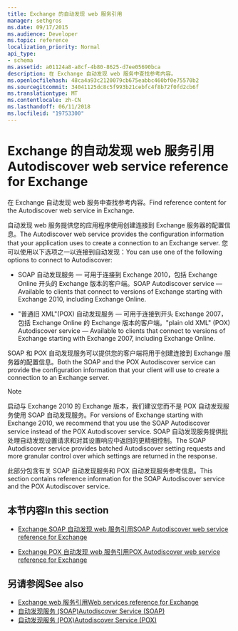 ```yaml
---
title: Exchange 的自动发现 web 服务引用
manager: sethgros
ms.date: 09/17/2015
ms.audience: Developer
ms.topic: reference
localization_priority: Normal
api_type:
- schema
ms.assetid: a01124a8-a8cf-4b80-8625-d7ee05690bca
description: 在 Exchange 自动发现 web 服务中查找参考内容。
ms.openlocfilehash: 48ca4a93c2120079cb675eabbc460bf0e75570b2
ms.sourcegitcommit: 34041125dc8c5f993b21cebfc4f8b72f0fd2cb6f
ms.translationtype: MT
ms.contentlocale: zh-CN
ms.lasthandoff: 06/11/2018
ms.locfileid: "19753300"
---
```

# <a name="autodiscover-web-service-reference-for-exchange"></a><span data-ttu-id="cdd68-103">Exchange 的自动发现 web 服务引用</span><span class="sxs-lookup"><span data-stu-id="cdd68-103">Autodiscover web service reference for Exchange</span></span>

<span data-ttu-id="cdd68-104">在 Exchange 自动发现 web 服务中查找参考内容。</span><span class="sxs-lookup"><span data-stu-id="cdd68-104">Find reference content for the Autodiscover web service in Exchange.</span></span>
  
<span data-ttu-id="cdd68-105">自动发现 web 服务提供您的应用程序使用创建连接到 Exchange 服务器的配置信息。</span><span class="sxs-lookup"><span data-stu-id="cdd68-105">The Autodiscover web service provides the configuration information that your application uses to create a connection to an Exchange server.</span></span> <span data-ttu-id="cdd68-106">您可以使用以下选项之一以连接到自动发现：</span><span class="sxs-lookup"><span data-stu-id="cdd68-106">You can use one of the following options to connect to Autodiscover:</span></span>
  
- <span data-ttu-id="cdd68-107">SOAP 自动发现服务 — 可用于连接到 Exchange 2010，包括 Exchange Online 开头的 Exchange 版本的客户端。</span><span class="sxs-lookup"><span data-stu-id="cdd68-107">SOAP Autodiscover service —Available to clients that connect to versions of Exchange starting with Exchange 2010, including Exchange Online.</span></span>
    
- <span data-ttu-id="cdd68-108">"普通旧 XML"(POX) 自动发现服务 — 可用于连接到开头 Exchange 2007，包括 Exchange Online 的 Exchange 版本的客户端。</span><span class="sxs-lookup"><span data-stu-id="cdd68-108">"plain old XML" (POX) Autodiscover service — Available to clients that connect to versions of Exchange starting with Exchange 2007, including Exchange Online.</span></span> 
    
<span data-ttu-id="cdd68-109">SOAP 和 POX 自动发现服务可以提供您的客户端将用于创建连接到 Exchange 服务器的配置信息。</span><span class="sxs-lookup"><span data-stu-id="cdd68-109">Both the SOAP and the POX Autodiscover service can provide the configuration information that your client will use to create a connection to an Exchange server.</span></span>
  
> [!NOTE]
> <span data-ttu-id="cdd68-110">启动与 Exchange 2010 的 Exchange 版本，我们建议您而不是 POX 自动发现服务使用 SOAP 自动发现服务。</span><span class="sxs-lookup"><span data-stu-id="cdd68-110">For versions of Exchange starting with Exchange 2010, we recommend that you use the SOAP Autodiscover service instead of the POX Autodiscover service.</span></span> <span data-ttu-id="cdd68-111">SOAP 自动发现服务提供批处理自动发现设置请求和对其设置响应中返回的更精细控制。</span><span class="sxs-lookup"><span data-stu-id="cdd68-111">The SOAP Autodiscover service provides batched Autodiscover setting requests and more granular control over which settings are returned in the response.</span></span> 
  
<span data-ttu-id="cdd68-112">此部分包含有关 SOAP 自动发现服务和 POX 自动发现服务参考信息。</span><span class="sxs-lookup"><span data-stu-id="cdd68-112">This section contains reference information for the SOAP Autodiscover service and the POX Autodiscover service.</span></span>
  
## <a name="in-this-section"></a><span data-ttu-id="cdd68-113">本节内容</span><span class="sxs-lookup"><span data-stu-id="cdd68-113">In this section</span></span>
<span data-ttu-id="cdd68-114"><a name="bk_InThisSection"> </a></span><span class="sxs-lookup"><span data-stu-id="cdd68-114"></span></span>

- [<span data-ttu-id="cdd68-115">Exchange SOAP 自动发现 web 服务引用</span><span class="sxs-lookup"><span data-stu-id="cdd68-115">SOAP Autodiscover web service reference for Exchange</span></span>](soap-autodiscover-web-service-reference-for-exchange.md)
    
- [<span data-ttu-id="cdd68-116">Exchange POX 自动发现 web 服务引用</span><span class="sxs-lookup"><span data-stu-id="cdd68-116">POX Autodiscover web service reference for Exchange</span></span>](pox-autodiscover-web-service-reference-for-exchange.md)
    
## <a name="see-also"></a><span data-ttu-id="cdd68-117">另请参阅</span><span class="sxs-lookup"><span data-stu-id="cdd68-117">See also</span></span>

- [<span data-ttu-id="cdd68-118">Exchange web 服务引用</span><span class="sxs-lookup"><span data-stu-id="cdd68-118">Web services reference for Exchange</span></span>](web-services-reference-for-exchange.md)
- [<span data-ttu-id="cdd68-119">自动发现服务 (SOAP)</span><span class="sxs-lookup"><span data-stu-id="cdd68-119">Autodiscover Service (SOAP)</span></span>](http://msdn.microsoft.com/library/e24d1a1f-0d20-4bd9-ae4c-9112ecacea78%28Office.15%29.aspx)
- [<span data-ttu-id="cdd68-120">自动发现服务 (POX)</span><span class="sxs-lookup"><span data-stu-id="cdd68-120">Autodiscover Service (POX)</span></span>](http://msdn.microsoft.com/library/13c54de3-a91c-4424-8732-99dd8f2162ec%28Office.15%29.aspx)
    


